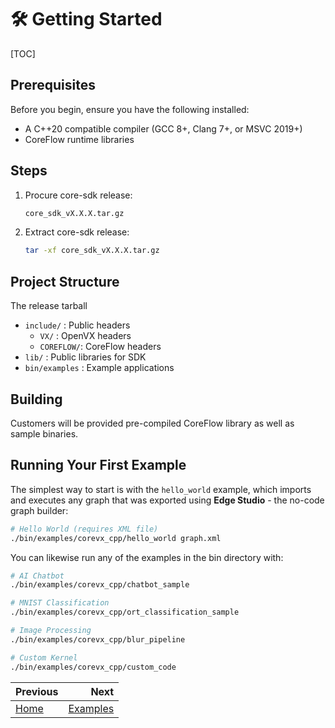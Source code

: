 # 🛠️ Getting Started
[TOC]

## Prerequisites

Before you begin, ensure you have the following installed:

- A C++20 compatible compiler (GCC 8+, Clang 7+, or MSVC 2019+)
- CoreFlow runtime libraries

## Steps

1. Procure core-sdk release:
   ```bash
   core_sdk_vX.X.X.tar.gz
   ```

2. Extract core-sdk release:
   ```bash
   tar -xf core_sdk_vX.X.X.tar.gz
   ```


## Project Structure
The release tarball

- `include/`     : Public headers
    - `VX/`      : OpenVX headers
    - `COREFLOW/`: CoreFlow headers
- `lib/`         : Public libraries for SDK
- `bin/examples` : Example applications

## Building

Customers will be provided pre-compiled CoreFlow library as well as sample binaries.

## Running Your First Example
The simplest way to start is with the `hello_world` example, which imports and executes any graph that was exported using **Edge Studio** - the no-code graph builder:

```bash
# Hello World (requires XML file)
./bin/examples/corevx_cpp/hello_world graph.xml
```

You can likewise run any of the examples in the bin directory with:
```bash
# AI Chatbot
./bin/examples/corevx_cpp/chatbot_sample

# MNIST Classification
./bin/examples/corevx_cpp/ort_classification_sample

# Image Processing
./bin/examples/corevx_cpp/blur_pipeline

# Custom Kernel
./bin/examples/corevx_cpp/custom_code
```

<div class="section_buttons">

| Previous          |                              Next |
|:------------------|----------------------------------:|
| [Home](../README.md) | [Examples](examples.md) |

</div>